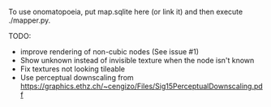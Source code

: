 To use onomatopoeia, put map.sqlite here (or link it) and then execute ./mapper.py.

TODO:
* improve rendering of non-cubic nodes (See issue #1)
* Show unknown instead of invisible texture when the node isn't known
* Fix textures not looking tileable
* Use perceptual downscaling from https://graphics.ethz.ch/~cengizo/Files/Sig15PerceptualDownscaling.pdf
